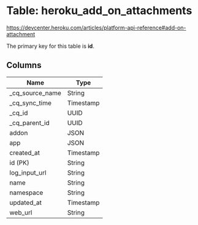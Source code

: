 # Table: heroku_add_on_attachments

https://devcenter.heroku.com/articles/platform-api-reference#add-on-attachment

The primary key for this table is **id**.



## Columns
| Name          | Type          |
| ------------- | ------------- |
|_cq_source_name|String|
|_cq_sync_time|Timestamp|
|_cq_id|UUID|
|_cq_parent_id|UUID|
|addon|JSON|
|app|JSON|
|created_at|Timestamp|
|id (PK)|String|
|log_input_url|String|
|name|String|
|namespace|String|
|updated_at|Timestamp|
|web_url|String|